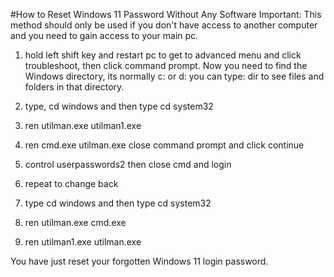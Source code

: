 #How to Reset Windows 11 Password Without Any Software
Important: This method should only be used if you don't have access to another computer and you need to gain access to your main pc.

1. hold left shift key and restart pc to get to advanced menu and click troubleshoot, then click command prompt. Now you need to find the Windows directory, its normally c: or d: you can type: dir to see files and folders in that directory.

2. type, cd windows and then type cd system32

3. ren utilman.exe utilman1.exe

4. ren cmd.exe utilman.exe close command prompt and click continue

5. control userpasswords2 then close cmd and login

6. repeat to change back

7. type cd windows and then type cd system32

8. ren utilman.exe cmd.exe

9. ren utilman1.exe utilman.exe

You have just reset your forgotten Windows 11 login password.
